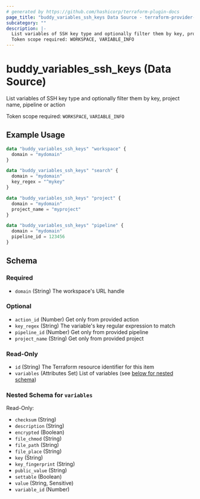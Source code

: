 ```yaml
---
# generated by https://github.com/hashicorp/terraform-plugin-docs
page_title: "buddy_variables_ssh_keys Data Source - terraform-provider-buddy"
subcategory: ""
description: |-
  List variables of SSH key type and optionally filter them by key, project name, pipeline or action
  Token scope required: WORKSPACE, VARIABLE_INFO
---
```


# buddy_variables_ssh_keys (Data Source)

List variables of SSH key type and optionally filter them by key, project name, pipeline or action

Token scope required: `WORKSPACE`, `VARIABLE_INFO`

## Example Usage

```terraform
data "buddy_variables_ssh_keys" "workspace" {
  domain = "mydomain"
}

data "buddy_variables_ssh_keys" "search" {
  domain = "mydomain"
  key_regex = "^mykey"
}

data "buddy_variables_ssh_keys" "project" {
  domain = "mydomain"
  project_name = "myproject"
}

data "buddy_variables_ssh_keys" "pipeline" {
  domain = "mydomain"
  pipeline_id = 123456
}
```

<!-- schema generated by tfplugindocs -->
## Schema

### Required

- `domain` (String) The workspace's URL handle

### Optional

- `action_id` (Number) Get only from provided action
- `key_regex` (String) The variable's key regular expression to match
- `pipeline_id` (Number) Get only from provided pipeline
- `project_name` (String) Get only from provided project

### Read-Only

- `id` (String) The Terraform resource identifier for this item
- `variables` (Attributes Set) List of variables (see [below for nested schema](#nestedatt--variables))

<a id="nestedatt--variables"></a>
### Nested Schema for `variables`

Read-Only:

- `checksum` (String)
- `description` (String)
- `encrypted` (Boolean)
- `file_chmod` (String)
- `file_path` (String)
- `file_place` (String)
- `key` (String)
- `key_fingerprint` (String)
- `public_value` (String)
- `settable` (Boolean)
- `value` (String, Sensitive)
- `variable_id` (Number)


